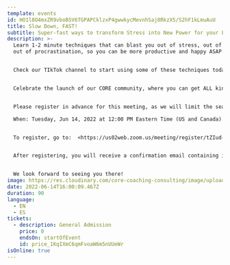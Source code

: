```yaml
---
template: events
id: HO1l8O4mxZR9vboBSV6TGPAPCklzxP4gwwkycMevnhSaj8RkzX5/S2hF1kLmuAuU
title: Slow Down, FAST!
subtitle: Super-fast ways to transform Stress into New Power for your Life & Work
description: >-
  Learn 1-2 minute techniques that can blast you out of stress, out of anxiety,
  out of procrastination, so you can be more productive and happy ASAP.


  Check our TIkTok channel to start using some of these techniques today. 


  Celebrate the launch of our CORE community, where you can get ALL kinds of free stuff that will make your life a whole lot easier.


  Please register in advance for this meeting, as we will limit the seats for this event

  When: Tuesday, Jun 14, 2022 at 12:00 PM Eastern Time (US and Canada) 


  To register, go to:  <https://us02web.zoom.us/meeting/register/tZIud--trTIrHtPO64CvB1PyG5rAijPKlXBH>[](https://us02web.zoom.us/meeting/register/tZ0qcuqrpzspEtGHynOrgRfp6HyUNY8GjZZw)[](https://us02web.zoom.us/meeting/register/tZIud--trTIrHtPO64CvB1PyG5rAijPKlXBH)


  After registering, you will receive a confirmation email containing information about joining the meeting.


  We look forward to seeing you there!
image: https://res.cloudinary.com/core-coaching-consulting/image/upload/v1648312183/really_fast_ways_to_slow_down_fafekb.jpg
date: 2022-06-14T16:00:09.467Z
duration: 90
language:
  - EN
  - ES
tickets:
  - description: General Admission
    price: 0
    endsOn: startOfEvent
    id: price_1KqIXmC6qmFvoaW6m5nUUeWr
isOnline: true
---
```

